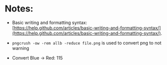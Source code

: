 # Notes:

* Basic writing and formatting syntax: [https://help.github.com/articles/basic-writing-and-formatting-syntax/](https://help.github.com/articles/basic-writing-and-formatting-syntax/).
* `pngcrush -ow -rem allb -reduce file.png` is used to convert png to not warning

* Convert Blue -> Red: 115